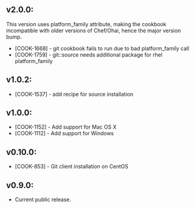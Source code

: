 ## v2.0.0:

This version uses platform_family attribute, making the cookbook incompatible
with older versions of Chef/Ohai, hence the major version bump.

* [COOK-1668] - git cookbook fails to run due to bad platform_family
  call
* [COOK-1759] - git::source needs additional package for rhel
  platform_family

## v1.0.2:

* [COOK-1537] - add recipe for source installation

## v1.0.0:

* [COOK-1152] - Add support for Mac OS X
* [COOK-1112] - Add support for Windows

## v0.10.0:

* [COOK-853] - Git client installation on CentOS

## v0.9.0:

* Current public release.
